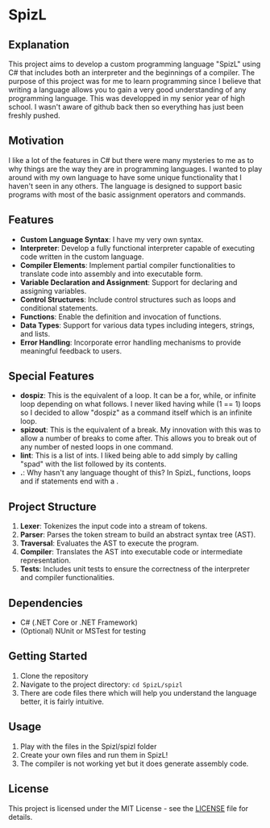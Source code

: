 # SpizL

## Explanation
This project aims to develop a custom programming language "SpizL" using C# that includes both an interpreter and the beginnings of a compiler. The purpose of this project was for me to learn programming since I believe that writing a language allows you to gain a very good understanding of any programming language. This was developped in my senior year of high school. I wasn't aware of github back then so everything has just been freshly pushed.

## Motivation
I like a lot of the features in C# but there were many mysteries to me as to why things are the way they are in programming languages. I wanted to play around with my own language to have some unique functionality that I haven't seen in any others. The language is designed to support basic programs with most of the basic assignment operators and commands. 

## Features
- **Custom Language Syntax**: I have my very own syntax.
- **Interpreter**: Develop a fully functional interpreter capable of executing code written in the custom language.
- **Compiler Elements**: Implement partial compiler functionalities to translate code into assembly and into executable form.
- **Variable Declaration and Assignment**: Support for declaring and assigning variables.
- **Control Structures**: Include control structures such as loops and conditional statements.
- **Functions**: Enable the definition and invocation of functions.
- **Data Types**: Support for various data types including integers, strings, and lists.
- **Error Handling**: Incorporate error handling mechanisms to provide meaningful feedback to users.


## Special Features
- **dospiz**: This is the equivalent of a loop. It can be a for, while, or infinite loop depending on what follows. I never liked having while (1 == 1) loops so I decided to allow "dospiz" as a command itself which is an infinite loop.
- **spizout**: This is the equivalent of a break. My innovation with this was to allow a number of breaks to come after. This allows you to break out of any number of nested loops in one command. 
- **lint**: This is a list of ints. I liked being able to add simply by calling "spad" with the list followed by its contents.
- **.**: Why hasn't any language thought of this? In SpizL, functions, loops and if statements end with a . 

## Project Structure
1. **Lexer**: Tokenizes the input code into a stream of tokens.
2. **Parser**: Parses the token stream to build an abstract syntax tree (AST).
3. **Traversal**: Evaluates the AST to execute the program.
4. **Compiler**: Translates the AST into executable code or intermediate representation.
5. **Tests**: Includes unit tests to ensure the correctness of the interpreter and compiler functionalities.

## Dependencies
- C# (.NET Core or .NET Framework)
- (Optional) NUnit or MSTest for testing

## Getting Started
1. Clone the repository
2. Navigate to the project directory: `cd SpizL/spizl`
3. There are code files there which will help you understand the language better, it is fairly intuitive.

## Usage
1. Play with the files in the Spizl/spizl folder
2. Create your own files and run them in SpizL!
3. The compiler is not working yet but it does generate assembly code.


## License
This project is licensed under the MIT License - see the [LICENSE](LICENSE) file for details.
